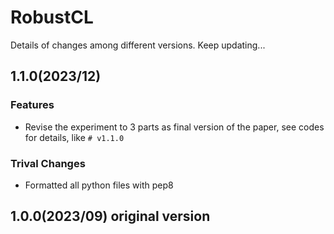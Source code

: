 # RobustCL
Details of changes among different versions. Keep updating...

## 1.1.0(2023/12)

### Features
* Revise the experiment to 3 parts as final version of the paper, see codes for details, like `# v1.1.0`

### Trival Changes
* Formatted all python files with pep8

## 1.0.0(2023/09) original version